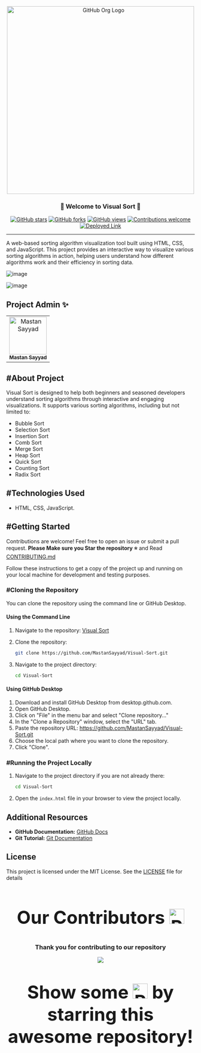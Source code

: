 
<div align="center">
  <img src="https://github.com/user-attachments/assets/25de73fa-a9b3-48cc-b1c4-8d54d4f60d4f" alt="GitHub Org Logo" width="500" />

### 🌟 Welcome to Visual Sort 🌟

[![GitHub stars](https://img.shields.io/github/stars/MastanSayyad/Visual-Sort?style=social)](https://github.com/MastanSayyad/Visual-Sort/stargazers)   [![GitHub forks](https://img.shields.io/github/forks/MastanSayyad/Visual-Sort?style=social)](https://github.com/MastanSayyad/Visual-Sort/network/members)  [![GitHub views](https://komarev.com/ghpvc/?username=MastanSayyad&repo=Visual-Sort&color=blue)](https://github.com/MastanSayyad/Visual-Sort)   [![Contributions welcome](https://img.shields.io/badge/contributions-welcome-brightgreen.svg?style=flat)](https://github.com/MastanSayyad/Visual-Sort/issues)  [![Deployed Link](https://img.shields.io/badge/Deployed%20on-Vercel-blue?style=flat&logo=vercel)](https://visual-sort-pink.vercel.app/)

</div>

---

A web-based sorting algorithm visualization tool built using HTML, CSS, and JavaScript. This project provides an interactive way to visualize various sorting algorithms in action, helping users understand how different algorithms work and their efficiency in sorting data.

![image](https://github.com/user-attachments/assets/3c613e72-1a56-4922-a39b-9e40d73adead)

![image](https://github.com/user-attachments/assets/f6ffbeae-6a48-4e49-8b3c-a480de4eff7e)


##  Project Admin ✨

<table align="center">
  <tr>
<td align="center"><a href="https://github.com/MastanSayyad"><img src="https://avatars.githubusercontent.com/u/101971980?v=4" width="100px;" alt="Mastan Sayyad"/><br /><sub><b>Mastan Sayyad</b></sub></a></td>
 </tr>
</table>

## #About Project

Visual Sort is designed to help both beginners and seasoned developers understand sorting algorithms through interactive and engaging visualizations. It supports various sorting algorithms, including but not limited to:

- Bubble Sort
- Selection Sort
- Insertion Sort
- Comb Sort
-  Merge Sort
-  Heap Sort
-  Quick Sort
-  Counting Sort
-  Radix Sort

## #Technologies Used

- HTML, CSS, JavaScript.

## #Getting Started

Contributions are welcome! Feel free to open an issue or submit a pull request. 
**Please Make sure you Star the repository ⭐** and Read [CONTRIBUTING.md](https://github.com/MastanSayyad/Visual-Sort/blob/main/CONTRIBUTING.md)


Follow these instructions to get a copy of the project up and running on your local machine for development and testing purposes.

### #Cloning the Repository

You can clone the repository using the command line or GitHub Desktop.

#### Using the Command Line

1. Navigate to the repository: [Visual Sort](https://github.com/MastanSayyad/Visual-Sort)
2. Clone the repository:

   ```bash
   git clone https://github.com/MastanSayyad/Visual-Sort.git
   ```
3. Navigate to the project directory:
   ```bash
   cd Visual-Sort
   ```

#### Using GitHub Desktop
1. Download and install GitHub Desktop from desktop.github.com.
2. Open GitHub Desktop.
3. Click on "File" in the menu bar and select "Clone repository..."
4. In the "Clone a Repository" window, select the "URL" tab.
5. Paste the repository URL: https://github.com/MastanSayyad/Visual-Sort.git
6. Choose the local path where you want to clone the repository.
7. Click "Clone".


### #Running the Project Locally
1. Navigate to the project directory if you are not already there:

   ```bash
   cd Visual-Sort
    ```
2. Open the `index.html` file in your browser to view the project locally.



## Additional Resources

- **GitHub Documentation:** [GitHub Docs](https://docs.github.com/)
- **Git Tutorial:** [Git Documentation](https://git-scm.com/doc)

## License
This project is licensed under the MIT License. See the [LICENSE](https://github.com/MastanSayyad/Visual-Sort/blob/main/LICENSE) file for details



<div align="center">
  <h2 style="font-size:3rem;">Our Contributors <img src="https://raw.githubusercontent.com/Tarikul-Islam-Anik/Animated-Fluent-Emojis/master/Emojis/Smilies/Red%20Heart.png" alt="Red Heart" width="40" height="40" /></h2>
  <h3>Thank you for contributing to our repository</h3>

  <a href="https://github.com/MastanSayyad/Visual-Sort/graphs/contributors">
    <img src="https://contributors-img.web.app/image?repo=MastanSayyad/Visual-Sort"/>
  </a>

  <p style="font-family:var(--ff-philosopher);font-size:3rem;"><b>Show some <img src="https://raw.githubusercontent.com/Tarikul-Islam-Anik/Animated-Fluent-Emojis/master/Emojis/Smilies/Red%20Heart.png" alt="Red Heart" width="40" height="40" /> by starring this awesome repository!</b></p>
</div>



